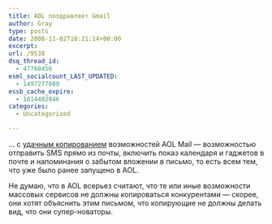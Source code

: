 ```yaml
---
title: AOL поздравляет Gmail
author: Gray
type: posts
date: 2008-11-02T10:21:14+00:00
excerpt:
url: /9538
dsq_thread_id:
  - 47760456
esml_socialcount_LAST_UPDATED:
  - 1497277089
essb_cache_expire:
  - 1614402846
categories:
  - Uncategorized

---
```








&#8230; с <a href="http://mailblog.aol.com/2008/10/31/an-open-letter-to-gmail-happy-halloween-we-love-your-costume/" target="_blank">удачным копированием</a> возможностей AOL Mail &#8212; возможностью отправить SMS прямо из почты, включить показ календаря и гаджетов в почте и напоминания о забытом вложении в письмо, то есть всем тем, что уже было ранее запущено в AOL.

Не думаю, что в AOL всерьез считают, что те или иные возможности массовых сервисов не должны копироваться конкурентами &#8212; скорее, они хотят объяснить этим письмом, что копирующие не должны делать вид, что они супер-новаторы.